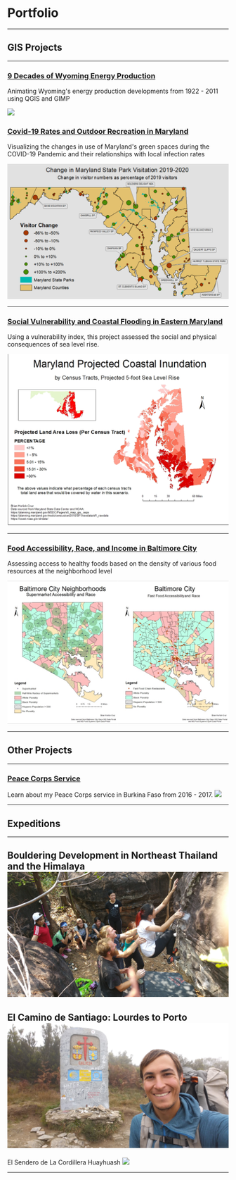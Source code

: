 
# Portfolio

---

## GIS Projects
---

### [9 Decades of Wyoming Energy Production](wyoming_energy/index.md)

Animating Wyoming's energy production developments from 1922 - 2011 using QGIS and GIMP

[<img src="wyoming_energy/wyoming_energy1.gif"/>](wyoming_energy/index.md)


### [Covid-19 Rates and Outdoor Recreation in Maryland](covid_mapping/index.md)

Visualizing the changes in use of Maryland's green spaces during the COVID-19 Pandemic and their relationships with local infection rates

[<img src="covid_mapping/mapping covid.png"/>](covid_mapping/index.md)

---
### [Social Vulnerability and Coastal Flooding in Eastern Maryland](coastal_flooding/index.md)

Using a vulnerability index, this project assessed the social and physical consequences of sea level rise.

[<img src="coastal_flooding/Horlick-Cruz_Lab2_five_foot_map.jpg"/>](coastal_flooding/index.md)

---
### [Food Accessibility, Race, and Income in Baltimore City](food_maps/index.md)

Assessing access to healthy foods based on the density of various food resources at the neighborhood level

[<img src="food_maps/food&race.jpg">](food_maps/index.md)

---
## Other Projects
---
### [Peace Corps Service](etude_project/project_page.md)
Learn about my Peace Corps service in Burkina Faso from 2016 - 2017.
[<img src="images/SAM_1595.jpg"/>](etude_project/project_page.md) 

---

## Expeditions 
---
Bouldering Development in  Northeast Thailand and the Himalaya
[<img src="images/20180225_131053.jpg">]()
---
El Camino de Santiago: Lourdes to Porto
<img src="images/20171112_115828.jpg">
---
El Sendero de La Cordillera Huayhuash
<img src="images/SAM_1055.jpg">

---

